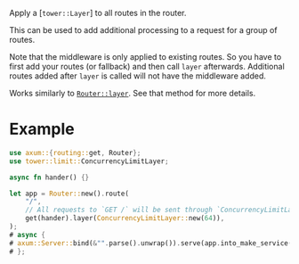 Apply a [`tower::Layer`] to all routes in the router.

This can be used to add additional processing to a request for a group
of routes.

Note that the middleware is only applied to existing routes. So you have to
first add your routes (or fallback) and then call `layer` afterwards. Additional
routes added after `layer` is called will not have the middleware added.

Works similarly to [`Router::layer`](super::Router::layer). See that method for
more details.

# Example

```rust
use axum::{routing::get, Router};
use tower::limit::ConcurrencyLimitLayer;

async fn hander() {}

let app = Router::new().route(
    "/",
    // All requests to `GET /` will be sent through `ConcurrencyLimitLayer`
    get(hander).layer(ConcurrencyLimitLayer::new(64)),
);
# async {
# axum::Server::bind(&"".parse().unwrap()).serve(app.into_make_service()).await.unwrap();
# };
```
